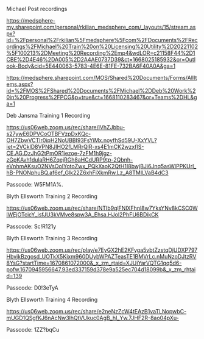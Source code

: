 Michael Post recordings

https://medsphere-my.sharepoint.com/personal/rkilian_medsphere_com/_layouts/15/stream.aspx?id=%2Fpersonal%2Frkilian%5Fmedsphere%5Fcom%2FDocuments%2FRecordings%2FMichael%20Train%20on%20Licensing%20Utility%2D20221102%5F100213%2DMeeting%20Recording%2Emp4&wdLOR=c21158F44%2D1CBE%2D4E46%2DA005%2D2A4AE0737D39&ct=1668025185932&or=Outlook-Body&cid=5E440063-5783-4E6E-81FE-732BA6F40A0A&ga=1

https://medsphere.sharepoint.com/MOS/Shared%20Documents/Forms/AllItems.aspx?id=%2FMOS%2FShared%20Documents%2FMichael%2DDeb%20Work%20in%20Progress%2FPCG&p=true&ct=1668110283467&or=Teams%2DHL&ga=1

Deb Jansma Training 1 Recording

https://us06web.zoom.us/rec/share/lVhZJbbu-s27ywE6DPVCoOTBFVzpDxKQc-OH7ZbwVCTIr0ipH2NoUBBI93FsYiMx.noyfhSd59U-XxYVL?iet=2VCklD8VPN8JIHO2fLMRrQlR-xs4E1mCK2wzxflS-CE.AG.DzJhG2tPmOR1iezoe-7zFM1h9jgz-zGpKAvh1dulaRH6ZqejRGh8aHCdURP9tp-2Qbnh-eVnhmAKsuO2NVsOoIYotoZwx_PQkXaoK2QtH1I8bwjBJi6Jnq5asWlPPKUrl_hB-PNONphuBQ.af6ef_Glk22Z6xhFiXkmRw.Lz_A8TMILVaB4dC3

Passcode: W5FM1A%.

Blyth Ellsworth Training 2 Recording

https://us06web.zoom.us/rec/share/NTIb9qlFNlXFhnl8w7YksYNv8kCSC0WlWEjOTcicY_isfJU3kVMve8spw3A_Ehsa.HJol2PhFU6BDikCK 

Passcode: Sc!R121y

Blyth Ellsworth Training 3 Recording

https://us06web.zoom.us/rec/play/e7EyGX2hE2KFyga5vbtZzstqDjUDXP797HbvjkBzgosd_UOTkX5Kixm960DUybWPAZTeasTE1BMVrLc.nMuNzoDJtzRV8YsG?startTime=1670861072000&_x_zm_rtaid=XJUiYarVQTG1qq5d6-pofw.1670945956647.93ed337159d378e9a525ec704d18099b&_x_zm_rhtaid=139

Passcode: D0!3eTyA

Blyth Ellsworth Training 4 Recording

https://us06web.zoom.us/rec/share/e2neNzZcW4tEAzB1vaTLNopwbC-mUGD1QSgfKJ6nAcNw3lhQtVUkuc0AgB_hI_Yw.7JHF2R-8ao04pXu- 

Passcode: 1ZZ?bqCu
